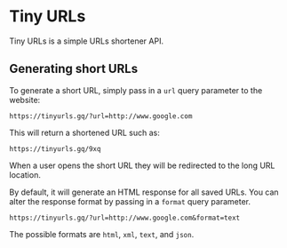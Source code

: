 # Tiny URLs

Tiny URLs is a simple URLs shortener API.

## Generating short URLs

To generate a short URL, simply pass in a `url` query parameter to the website:

    https://tinyurls.gq/?url=http://www.google.com

This will return a shortened URL such as:

    https://tinyurls.gq/9xq

When a user opens the short URL they will be redirected to the long URL location.

By default, it will generate an HTML response for all saved URLs.
You can alter the response format by passing in a `format` query parameter.

    https://tinyurls.gq/?url=http://www.google.com&format=text

The possible formats are `html`, `xml`, `text`, and `json`.
